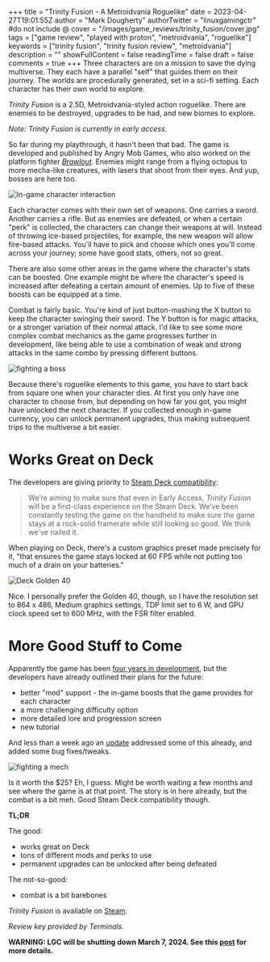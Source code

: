 +++
title = "Trinity Fusion - A Metroidvania Roguelike"
date = 2023-04-27T19:01:55Z
author = "Mark Dougherty"
authorTwitter = "linuxgamingctr" #do not include @
cover = "/images/game_reviews/trinity_fusion/cover.jpg"
tags = ["game review", "played with proton", "metroidvania", "roguelike"]
keywords = ["trinity fusion", "trinity fusion review", "metroidvania"]
description = ""
showFullContent = false
readingTime = false
draft = false
comments = true
+++
Three characters are on a mission to save the dying multiverse. They each have a parallel "self" that guides them on their journey. The worlds are procedurally generated, set in a sci-fi setting. Each character has their own world to explore.

*Trinity Fusion* is a 2.5D, Metroidvania-styled action roguelike. There are enemies to be destroyed, upgrades to be had, and new biomes to explore.

*Note: Trinity Fusion is currently in early access.*

So far during my playthrough, it hasn't been that bad. The game is developed and published by Angry Mob Games, who also worked on the platform fighter [*Brawlout*](https://store.steampowered.com/app/263720/Brawlout/). Enemies might range from a flying octopus to more mecha-like creatures, with lasers that shoot from their eyes. And yup, bosses are here too.

![In-game character interaction](/images/game_reviews/trinity_fusion/fusion_004.jpg)

Each character comes with their own set of weapons. One carries a sword. Another carries a rifle. But as enemies are defeated, or when a certain "perk" is collected, the characters can change their weapons at will. Instead of throwing ice-based projectiles, for example, the new weapon will allow fire-based attacks. You'll have to pick and choose which ones you'll come across your journey; some have good stats, others, not so great.

There are also some other areas in the game where the character's stats can be boosted. One example might be where the character's speed is increased after defeating a certain amount of enemies. Up to five of these boosts can be equipped at a time.

Combat is fairly basic. You're kind of just button-mashing the X button to keep the character swinging their sword. The Y button is for magic attacks, or a stronger variation of their normal attack. I'd like to see some more complex combat mechanics as the game progresses further in development, like being able to use a combination of weak and strong attacks in the same combo by pressing different buttons.

![fighting a boss](/images/game_reviews/trinity_fusion/fusion_061.jpg)

Because there's roguelike elements to this game, you have to start back from square one when your character dies. At first you only have one character to choose from, but depending on how far you got, you might have unlocked the next character. If you collected enough in-game currency, you can unlock permanent upgrades, thus making subsequent trips to the multiverse a bit easier.

# Works Great on Deck
The developers are giving priority to [Steam Deck compatibility](https://store.steampowered.com/news/app/1911360/view/3699185258968311989):
> We’re aiming to make sure that even in Early Access, *Trinity Fusion* will be a first-class experience on the Steam Deck. We’ve been constantly testing the game on the handheld to make sure the game stays at a rock-solid framerate while still looking so good. We think we've nailed it.

When playing on Deck, there's a custom graphics preset made precisely for it, "that ensures the game stays locked at 60 FPS while not putting too much of a drain on your batteries."

![Deck Golden 40](/images/game_reviews/trinity_fusion/on_deck.jpg)

Nice. I personally prefer the Golden 40, though, so I have the resolution set to 864 x 486, Medium graphics settings, TDP limit set to 6 W, and GPU clock speed set to 600 MHz, with the FSR filter enabled.

# More Good Stuff to Come
Apparently the game has been [four years in development](https://store.steampowered.com/news/app/1911360/view/5361014317042362776), but the developers have already outlined their plans for the future:
- better "mod" support - the in-game boosts that the game provides for each character
- a more challenging difficulty option
- more detailed lore and progression screen
- new tutorial

And less than a week ago an [update](https://store.steampowered.com/news/app/1911360/view/3681172219973222793) addressed some of this already, and added some bug fixes/tweaks.

![fighting a mech](/images/game_reviews/trinity_fusion/fusion_077.jpg)

Is it worth the $25? Eh, I guess. Might be worth waiting a few months and see where the game is at that point. The story is in here already, but the combat is a bit meh. Good Steam Deck compatibility though.

**TL;DR**

The good:
- works great on Deck
- tons of different mods and perks to use
- permanent upgrades can be unlocked after being defeated

The not-so-good:
- combat is a bit barebones

*Trinity Fusion* is available on [Steam](https://store.steampowered.com/app/1911360/Trinity_Fusion/).

*Review key provided by Terminals.*

**WARNING: LGC will be shutting down March 7, 2024. See this [post](https://linuxgamingcentral.com/posts/the-end-of-lgc/) for more details.**
